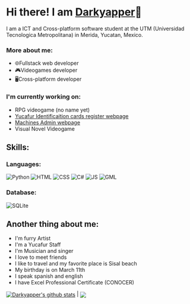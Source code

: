 # Hi there! I am [Darkyapper](https://github.com/Darkyapper)👋
I am a ICT and Cross-platform software student at the UTM (Universidad Tecnologica Metropolitana) in Merida, Yucatan, Mexico. 

### More about me:
- 🌐Fullstack web developer
- 🎮Videogames developer
- 🖥Cross-platform developer

### I'm currently working on:
- RPG videogame (no name yet)
- [Yucafur Identificaition cards register webpage](https://github.com/Darkyapper/credencial-furry-page)
- [Machines Admin webpage](https://github.com/Darkyapper/Futuro-d-Mexico)
- Visual Novel Videogame

## Skills:
### Languages:
![Python](https://img.shields.io/badge/Python%20-%20%23F1A519%20?style=for-the-badge&logo=Python&logoColor=%23FFFFFF&color=%23F1A519%20)
![HTML](https://img.shields.io/badge/HTML%20-%20%23F1A519%20?style=for-the-badge&logo=HTML5&logoColor=%23FFFFFF&color=%23DD0A0A%20)
![CSS](https://img.shields.io/badge/CSS%20-%20%23F1A519%20?style=for-the-badge&logo=CSS3&logoColor=%23FFFFFF&color=%231C2FE8%20)
![C#](https://img.shields.io/badge/C%23%20-%20%23F1A519%20?style=for-the-badge&logo=C%23&logoColor=%23FFFFFF&color=%238C10BF%20)
![JS](https://img.shields.io/badge/JavaScript%20-%20%23F1A519%20?style=for-the-badge&logo=JavaScript&logoColor=%23FFFFFF&color=%23CDAD1D%20)
![GML](https://img.shields.io/badge/GML%20-%20%23F1A519%20?style=for-the-badge&logo=GameMaker&logoColor=%23FFFFFF&color=%2329B00B%20)
### Database:
![SQLite](https://img.shields.io/badge/SQLite%20-%20%23F1A519%20?style=for-the-badge&logo=SQLite&logoColor=%23FFFFFF&color=%232BA1D1%20)


## Another thing about me:
- I'm furry Artist
- I'm a Yucafur Staff
- I'm Musician and singer
- I love to meet friends
- I like to travel and my favorite place is Sisal beach
- My birthday is on March 11th
- I speak spanish and english
- I have Excel Professional Certificate (CONOCER)

 <a href="https://github.com/Darkyapper/github-readme-stats"><img align="center" src="https://github-readme-stats.vercel.app/api?username=Darkyapper&show_icons=true&include_all_commits=true&theme=buefy&hide_border=true" alt="Darkyapper's github stats" /></a> | <a href="https://github.com/Darkyapper/github-readme-stats"><img align="center" src="https://github-readme-stats.vercel.app/api/top-langs/?username=Darkyapper&layout=compact&theme=buefy&hide_border=true" /></a> 
<!--
**Darkyapper/darkyapper** is a ✨ _special_ ✨ repository because its `README.md` (this file) appears on your GitHub profile.

Here are some ideas to get you started:

- 🔭 I’m currently working on ...
- 🌱 I’m currently learning ...
- 👯 I’m looking to collaborate on ...
- 🤔 I’m looking for help with ...
- 💬 Ask me about ...
- 📫 How to reach me: ...
- 😄 Pronouns: ...
- ⚡ Fun fact: ...
-->
